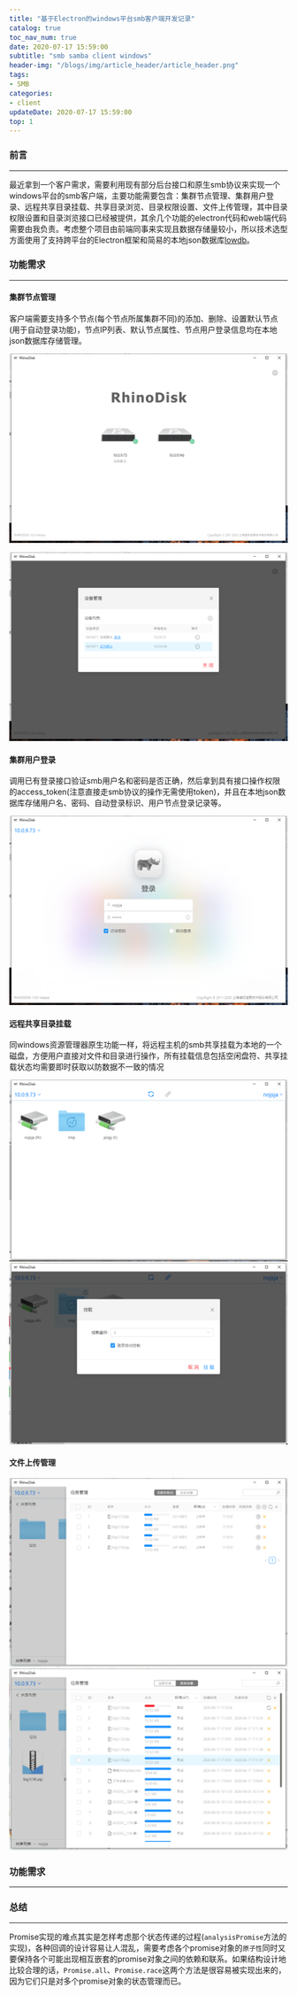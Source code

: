 ```yaml
---
title: "基于Electron的windows平台smb客户端开发记录"
catalog: true
toc_nav_num: true
date: 2020-07-17 15:59:00
subtitle: "smb samba client windows"
header-img: "/blogs/img/article_header/article_header.png"
tags:
- SMB
categories:
- client
updateDate: 2020-07-17 15:59:00
top: 1
---
```



### 前言
---------------
最近拿到一个客户需求，需要利用现有部分后台接口和原生smb协议来实现一个windows平台的smb客户端，主要功能需要包含：集群节点管理、集群用户登录、远程共享目录挂载、共享目录浏览、目录权限设置、文件上传管理，其中目录权限设置和目录浏览接口已经被提供，其余几个功能的electron代码和web端代码需要由我负责。考虑整个项目由前端同事来实现且数据存储量较小，所以技术选型方面使用了支持跨平台的Electron框架和简易的本地json数据库[lowdb](https://github.com/typicode/lowdb)。

### 功能需求
---------------

#### 集群节点管理

客户端需要支持多个节点(每个节点所属集群不同)的添加、删除、设置默认节点(用于自动登录功能)，节点IP列表、默认节点属性、节点用户登录信息均在本地json数据库存储管理。

![RhinoDisk](../img/article/smb_node.jpg)

![RhinoDisk](../img/article/smb_node_conf.jpg)

#### 集群用户登录

调用已有登录接口验证smb用户名和密码是否正确，然后拿到具有接口操作权限的access_token(注意直接走smb协议的操作无需使用token)，并且在本地json数据库存储用户名、密码、自动登录标识、用户节点登录记录等。

![RhinoDisk](../img/article/smb_login.jpg)

#### 远程共享目录挂载

同windows资源管理器原生功能一样，将远程主机的smb共享挂载为本地的一个磁盘，方便用户直接对文件和目录进行操作，所有挂载信息包括空闲盘符、共享挂载状态均需要即时获取以防数据不一致的情况

![RhinoDisk](../img/article/smb_share.jpg)
![RhinoDisk](../img/article/smb_share_mount.jpg)

#### 文件上传管理

![RhinoDisk](../img/article/smb_upload_now.jpg)
![RhinoDisk](../img/article/smb_upload_record.jpg)

### 功能需求
---------------

### 总结
--------
Promise实现的难点其实是怎样考虑那个状态传递的过程(`analysisPromise`方法的实现)，各种回调的设计容易让人混乱，需要考虑各个promise对象的`原子性`同时又要保持各个可能出现相互嵌套的promise对象之间的依赖和联系。如果结构设计地比较合理的话，`Promise.all`、`Promise.race`这两个方法是很容易被实现出来的，因为它们只是对多个promise对象的状态管理而已。
